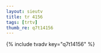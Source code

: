 ```yaml
--- 
layout: sieutv
title: tr 4156
tags: [trtv]
thumb_re: q7t14156
---
```

{% include tvadv key="q7t14156" %} 
